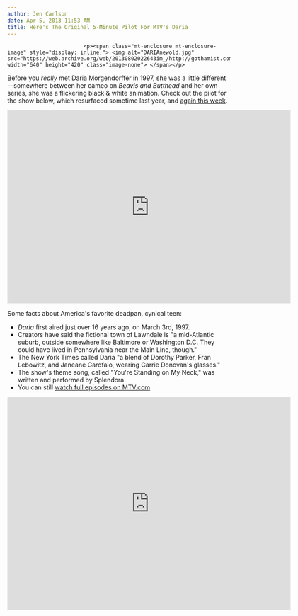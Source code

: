 ```yaml
---
author: Jen Carlson
date: Apr 5, 2013 11:53 AM
title: Here's The Original 5-Minute Pilot For MTV's Daria
---
```



                            
                            
                            
                            <p><span class="mt-enclosure mt-enclosure-image" style="display: inline;"> <img alt="DARIAnewold.jpg" src="https://web.archive.org/web/20130802022643im_/http://gothamist.com/attachments/arts_jen/DARIAnewold.jpg" width="640" height="420" class="image-none"> </span></p>

<p>Before you <em>really</em> met Daria Morgendorffer in 1997, she was a little different&#x2014;somewhere between her cameo on <em>Beavis and Butthead</em> and her own series, she was a flickering black &amp; white animation. Check out the pilot for the show below, which resurfaced sometime last year, and <a href="https://web.archive.org/web/20130802022643/http://www.eonline.com/news/404852/daria-s-5-minute-pilot-surfaces-and-we-don-t-hate-it-translation-we-really-really-love-it?cmpid=rss-000000-rssfeed-365-topstories&amp;utm_source=eonline&amp;utm_medium=rssfeeds&amp;utm_campaign=rss_topstories">again this week</a>.</p>

<p><iframe src="https://web.archive.org/web/20130802022643if_/http://player.vimeo.com/video/25220687?title=0&amp;byline=0&amp;portrait=0&amp;color=ffffff" width="640" height="436" frameborder="0" webkitallowfullscreen="" mozallowfullscreen="" allowfullscreen></iframe></p>

<p>Some facts about America&apos;s favorite deadpan, cynical teen:<br>
</p><ul><li><em>Daria</em> first aired just over 16 years ago, on March 3rd, 1997.<br>
</li><li>Creators have said the fictional town of Lawndale is &quot;a mid-Atlantic suburb, outside somewhere like Baltimore or Washington D.C. They could have lived in Pennsylvania near the Main Line, though.&quot;<br>
</li><li>The New York Times called Daria &quot;a blend of Dorothy Parker, Fran Lebowitz, and Janeane Garofalo, wearing Carrie Donovan&apos;s glasses.&quot;<br>
</li><li>The show&apos;s theme song, called &quot;You&apos;re Standing on My Neck,&quot; was written and performed by Splendora.<br>
</li><li>You can still <a href="https://web.archive.org/web/20130802022643/http://www.mtv.com/shows/daria/series.jhtml">watch full episodes on MTV.com</a></li></ul><p></p>

<p><iframe width="640" height="480" src="https://web.archive.org/web/20130802022643if_/http://www.youtube.com/embed/mhYwcpw6yBY" frameborder="0" allowfullscreen></iframe></p>
                            
                            
                            